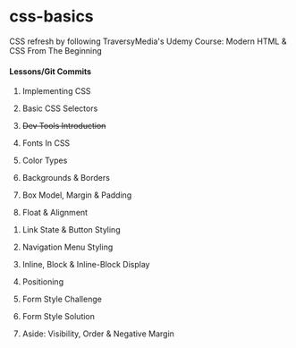 # css-basics

CSS refresh by following TraversyMedia's Udemy Course: Modern HTML & CSS From The Beginning

#### Lessons/Git Commits

1. Implementing CSS

1. Basic CSS Selectors

1. ~~Dev Tools Introduction~~

1. Fonts In CSS

1. Color Types

1. Backgrounds & Borders

1. Box Model, Margin & Padding

1. Float & Alignment

<!-- START VIDEO HERE -->
<!-- START VIDEO HERE -->
<!-- START VIDEO HERE -->
1. Link State & Button Styling

1. Navigation Menu Styling

1. Inline, Block & Inline-Block Display

1. Positioning

1. Form Style Challenge

1. Form Style Solution

1. Aside: Visibility, Order & Negative Margin